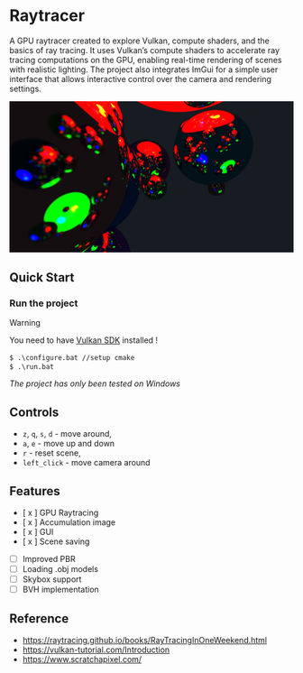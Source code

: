 # Raytracer

A GPU raytracer created to explore Vulkan, compute shaders, and the basics of ray tracing. It uses Vulkan’s compute shaders to accelerate ray tracing computations on the GPU, enabling real-time rendering of scenes with realistic lighting. The project also integrates ImGui for a simple user interface that allows interactive control over the camera and rendering settings.

![thumbnail](thumbnail.png)

## Quick Start

### Run the project

> [!WARNING]
> You need to have [Vulkan SDK](https://vulkan.lunarg.com/sdk/home) installed !

```console
$ .\configure.bat //setup cmake
$ .\run.bat
```

_The project has only been tested on Windows_

## Controls

- `z`, `q`, `s`, `d` - move around,
- `a`, `e` - move up and down
- `r` - reset scene,
- `left_click` - move camera around

## Features

- [ x ] GPU Raytracing
- [ x ] Accumulation image
- [ x ] GUI
- [ x ] Scene saving
- [ ] Improved PBR
- [ ] Loading .obj models
- [ ] Skybox support
- [ ] BVH implementation

## Reference

- https://raytracing.github.io/books/RayTracingInOneWeekend.html
- https://vulkan-tutorial.com/Introduction
- https://www.scratchapixel.com/

